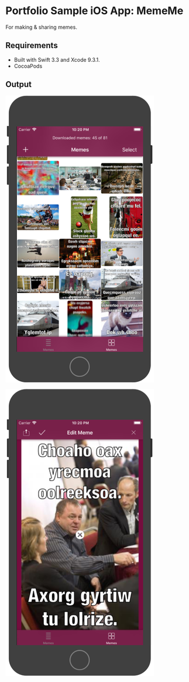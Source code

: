 # Portfolio Sample iOS App: MemeMe

For making & sharing memes.

## Requirements

- Built with Swift 3.3 and Xcode 9.3.1.
- CocoaPods

## Output

![Collection View](Output1.png)

![Edit Meme](Output2.png)